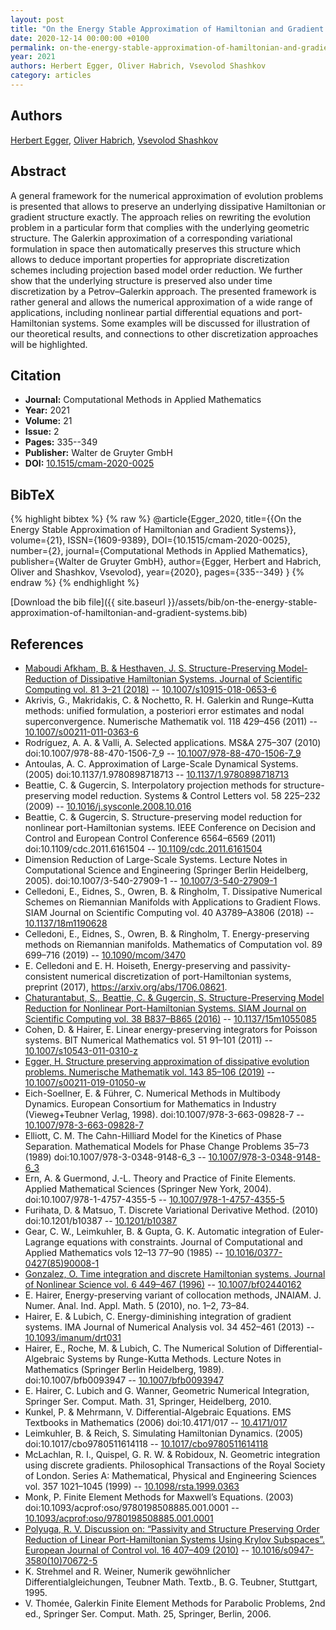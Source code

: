 ```yaml
---
layout: post
title: "On the Energy Stable Approximation of Hamiltonian and Gradient Systems"
date: 2020-12-14 00:00:00 +0100
permalink: on-the-energy-stable-approximation-of-hamiltonian-and-gradient-systems
year: 2021
authors: Herbert Egger, Oliver Habrich, Vsevolod Shashkov
category: articles
---
```

 
## Authors
[Herbert Egger](authors/herbert-egger), [Oliver Habrich](authors/oliver-habrich), [Vsevolod Shashkov](authors/vsevolod-shashkov)
 
## Abstract
A general framework for the numerical approximation of evolution problems is presented that allows to preserve an underlying dissipative Hamiltonian or gradient structure exactly. The approach relies on rewriting the evolution problem in a particular form that complies with the underlying geometric structure. The Galerkin approximation of a corresponding variational formulation in space then automatically preserves this structure which allows to deduce important properties for appropriate discretization schemes including projection based model order reduction. We further show that the underlying structure is preserved also under time discretization by a Petrov–Galerkin approach. The presented framework is rather general and allows the numerical approximation of a wide range of applications, including nonlinear partial differential equations and port-Hamiltonian systems. Some examples will be discussed for illustration of our theoretical results, and connections to other discretization approaches will be highlighted.
 
## Citation
- **Journal:** Computational Methods in Applied Mathematics
- **Year:** 2021
- **Volume:** 21
- **Issue:** 2
- **Pages:** 335--349
- **Publisher:** Walter de Gruyter GmbH
- **DOI:** [10.1515/cmam-2020-0025](https://doi.org/10.1515/cmam-2020-0025)
 
## BibTeX
{% highlight bibtex %}
{% raw %}
@article{Egger_2020,
  title={{On the Energy Stable Approximation of Hamiltonian and Gradient Systems}},
  volume={21},
  ISSN={1609-9389},
  DOI={10.1515/cmam-2020-0025},
  number={2},
  journal={Computational Methods in Applied Mathematics},
  publisher={Walter de Gruyter GmbH},
  author={Egger, Herbert and Habrich, Oliver and Shashkov, Vsevolod},
  year={2020},
  pages={335--349}
}
{% endraw %}
{% endhighlight %}
 
[Download the bib file]({{ site.baseurl }}/assets/bib/on-the-energy-stable-approximation-of-hamiltonian-and-gradient-systems.bib)
 
## References
- [Maboudi Afkham, B. & Hesthaven, J. S. Structure-Preserving Model-Reduction of Dissipative Hamiltonian Systems. Journal of Scientific Computing vol. 81 3–21 (2018)](structure-preserving-model-reduction-of-dissipative-hamiltonian-systems) -- [10.1007/s10915-018-0653-6](https://doi.org/10.1007/s10915-018-0653-6)
- Akrivis, G., Makridakis, C. & Nochetto, R. H. Galerkin and Runge–Kutta methods: unified formulation, a posteriori error estimates and nodal superconvergence. Numerische Mathematik vol. 118 429–456 (2011) -- [10.1007/s00211-011-0363-6](https://doi.org/10.1007/s00211-011-0363-6)
- Rodríguez, A. A. & Valli, A. Selected applications. MS&amp;A 275–307 (2010) doi:10.1007/978-88-470-1506-7_9 -- [10.1007/978-88-470-1506-7_9](https://doi.org/10.1007/978-88-470-1506-7_9)
- Antoulas, A. C. Approximation of Large-Scale Dynamical Systems. (2005) doi:10.1137/1.9780898718713 -- [10.1137/1.9780898718713](https://doi.org/10.1137/1.9780898718713)
- Beattie, C. & Gugercin, S. Interpolatory projection methods for structure-preserving model reduction. Systems &amp; Control Letters vol. 58 225–232 (2009) -- [10.1016/j.sysconle.2008.10.016](https://doi.org/10.1016/j.sysconle.2008.10.016)
- Beattie, C. & Gugercin, S. Structure-preserving model reduction for nonlinear port-Hamiltonian systems. IEEE Conference on Decision and Control and European Control Conference 6564–6569 (2011) doi:10.1109/cdc.2011.6161504 -- [10.1109/cdc.2011.6161504](https://doi.org/10.1109/cdc.2011.6161504)
- Dimension Reduction of Large-Scale Systems. Lecture Notes in Computational Science and Engineering (Springer Berlin Heidelberg, 2005). doi:10.1007/3-540-27909-1 -- [10.1007/3-540-27909-1](https://doi.org/10.1007/3-540-27909-1)
- Celledoni, E., Eidnes, S., Owren, B. & Ringholm, T. Dissipative Numerical Schemes on Riemannian Manifolds with Applications to Gradient Flows. SIAM Journal on Scientific Computing vol. 40 A3789–A3806 (2018) -- [10.1137/18m1190628](https://doi.org/10.1137/18m1190628)
- Celledoni, E., Eidnes, S., Owren, B. & Ringholm, T. Energy-preserving methods on Riemannian manifolds. Mathematics of Computation vol. 89 699–716 (2019) -- [10.1090/mcom/3470](https://doi.org/10.1090/mcom/3470)
- E.  Celledoni and E. H.  Hoiseth, Energy-preserving and passivity-consistent numerical discretization of port-Hamiltonian systems, preprint (2017), https://arxiv.org/abs/1706.08621.
- [Chaturantabut, S., Beattie, C. & Gugercin, S. Structure-Preserving Model Reduction for Nonlinear Port-Hamiltonian Systems. SIAM Journal on Scientific Computing vol. 38 B837–B865 (2016)](structure-preserving-model-reduction-for-nonlinear-port-hamiltonian-systems) -- [10.1137/15m1055085](https://doi.org/10.1137/15m1055085)
- Cohen, D. & Hairer, E. Linear energy-preserving integrators for Poisson systems. BIT Numerical Mathematics vol. 51 91–101 (2011) -- [10.1007/s10543-011-0310-z](https://doi.org/10.1007/s10543-011-0310-z)
- [Egger, H. Structure preserving approximation of dissipative evolution problems. Numerische Mathematik vol. 143 85–106 (2019)](structure-preserving-approximation-of-dissipative-evolution-problems) -- [10.1007/s00211-019-01050-w](https://doi.org/10.1007/s00211-019-01050-w)
- Eich-Soellner, E. & Führer, C. Numerical Methods in Multibody Dynamics. European Consortium for Mathematics in Industry (Vieweg+Teubner Verlag, 1998). doi:10.1007/978-3-663-09828-7 -- [10.1007/978-3-663-09828-7](https://doi.org/10.1007/978-3-663-09828-7)
- Elliott, C. M. The Cahn-Hilliard Model for the Kinetics of Phase Separation. Mathematical Models for Phase Change Problems 35–73 (1989) doi:10.1007/978-3-0348-9148-6_3 -- [10.1007/978-3-0348-9148-6_3](https://doi.org/10.1007/978-3-0348-9148-6_3)
- Ern, A. & Guermond, J.-L. Theory and Practice of Finite Elements. Applied Mathematical Sciences (Springer New York, 2004). doi:10.1007/978-1-4757-4355-5 -- [10.1007/978-1-4757-4355-5](https://doi.org/10.1007/978-1-4757-4355-5)
- Furihata, D. & Matsuo, T. Discrete Variational Derivative Method. (2010) doi:10.1201/b10387 -- [10.1201/b10387](https://doi.org/10.1201/b10387)
- Gear, C. W., Leimkuhler, B. & Gupta, G. K. Automatic integration of Euler-Lagrange equations with constraints. Journal of Computational and Applied Mathematics vols 12–13 77–90 (1985) -- [10.1016/0377-0427(85)90008-1](https://doi.org/10.1016/0377-0427(85)90008-1)
- [Gonzalez, O. Time integration and discrete Hamiltonian systems. Journal of Nonlinear Science vol. 6 449–467 (1996)](time-integration-and-discrete-hamiltonian-systems) -- [10.1007/bf02440162](https://doi.org/10.1007/bf02440162)
- E.  Hairer, Energy-preserving variant of collocation methods, JNAIAM. J. Numer. Anal. Ind. Appl. Math. 5 (2010), no. 1–2, 73–84.
- Hairer, E. & Lubich, C. Energy-diminishing integration of gradient systems. IMA Journal of Numerical Analysis vol. 34 452–461 (2013) -- [10.1093/imanum/drt031](https://doi.org/10.1093/imanum/drt031)
- Hairer, E., Roche, M. & Lubich, C. The Numerical Solution of Differential-Algebraic Systems by Runge-Kutta Methods. Lecture Notes in Mathematics (Springer Berlin Heidelberg, 1989). doi:10.1007/bfb0093947 -- [10.1007/bfb0093947](https://doi.org/10.1007/bfb0093947)
- E.  Hairer, C.  Lubich and G.  Wanner, Geometric Numerical Integration, Springer Ser. Comput. Math. 31, Springer, Heidelberg, 2010.
- Kunkel, P. & Mehrmann, V. Differential-Algebraic Equations. EMS Textbooks in Mathematics (2006) doi:10.4171/017 -- [10.4171/017](https://doi.org/10.4171/017)
- Leimkuhler, B. & Reich, S. Simulating Hamiltonian Dynamics. (2005) doi:10.1017/cbo9780511614118 -- [10.1017/cbo9780511614118](https://doi.org/10.1017/cbo9780511614118)
- McLachlan, R. I., Quispel, G. R. W. & Robidoux, N. Geometric integration using discrete gradients. Philosophical Transactions of the Royal Society of London. Series A: Mathematical, Physical and Engineering Sciences vol. 357 1021–1045 (1999) -- [10.1098/rsta.1999.0363](https://doi.org/10.1098/rsta.1999.0363)
- Monk, P. Finite Element Methods for Maxwell’s Equations. (2003) doi:10.1093/acprof:oso/9780198508885.001.0001 -- [10.1093/acprof:oso/9780198508885.001.0001](https://doi.org/10.1093/acprof:oso/9780198508885.001.0001)
- [Polyuga, R. V. Discussion on: “Passivity and Structure Preserving Order Reduction of Linear Port-Hamiltonian Systems Using Krylov Subspaces”. European Journal of Control vol. 16 407–409 (2010)](discussion-on-passivity-and-structure-preserving-order-reduction-of-linear-port-hamiltonian-systems-using-krylov-subspaces) -- [10.1016/s0947-3580(10)70672-5](https://doi.org/10.1016/s0947-3580(10)70672-5)
- K.  Strehmel and R.  Weiner, Numerik gewöhnlicher Differentialgleichungen, Teubner Math. Textb., B. G. Teubner, Stuttgart, 1995.
- V.  Thomée, Galerkin Finite Element Methods for Parabolic Problems, 2nd ed., Springer Ser. Comput. Math. 25, Springer, Berlin, 2006.

